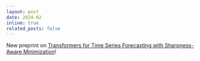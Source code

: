 ```yaml
---
layout: post
date: 2024-02
inline: true
related_posts: false
---
```


New preprint on <a href="https://arxiv.org/pdf/2402.10198"> Transformers for Time Series Forecasting with Sharpness-Aware Minimization<a/>!
